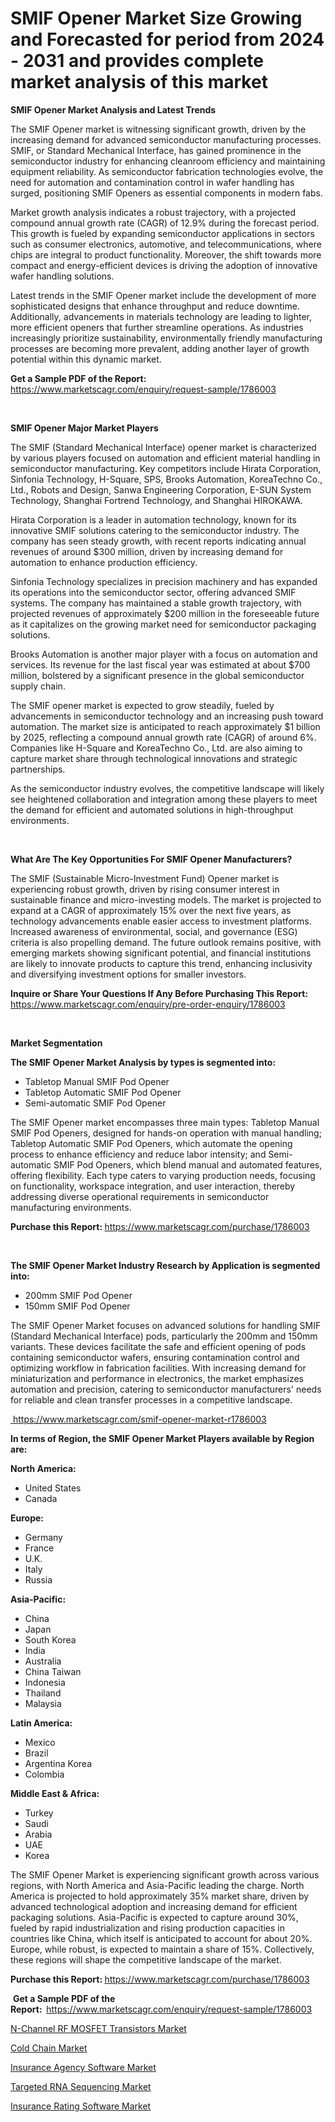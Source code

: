 <p><h1>SMIF Opener Market Size Growing and Forecasted for period from 2024 - 2031 and provides complete market analysis of this market</h1></p><p><strong>SMIF Opener Market Analysis and Latest Trends</strong></p>
<p><p>The SMIF Opener market is witnessing significant growth, driven by the increasing demand for advanced semiconductor manufacturing processes. SMIF, or Standard Mechanical Interface, has gained prominence in the semiconductor industry for enhancing cleanroom efficiency and maintaining equipment reliability. As semiconductor fabrication technologies evolve, the need for automation and contamination control in wafer handling has surged, positioning SMIF Openers as essential components in modern fabs.</p><p>Market growth analysis indicates a robust trajectory, with a projected compound annual growth rate (CAGR) of 12.9% during the forecast period. This growth is fueled by expanding semiconductor applications in sectors such as consumer electronics, automotive, and telecommunications, where chips are integral to product functionality. Moreover, the shift towards more compact and energy-efficient devices is driving the adoption of innovative wafer handling solutions.</p><p>Latest trends in the SMIF Opener market include the development of more sophisticated designs that enhance throughput and reduce downtime. Additionally, advancements in materials technology are leading to lighter, more efficient openers that further streamline operations. As industries increasingly prioritize sustainability, environmentally friendly manufacturing processes are becoming more prevalent, adding another layer of growth potential within this dynamic market.</p></p>
<p><strong>Get a Sample PDF of the Report:&nbsp;</strong> <a href="https://www.marketscagr.com/enquiry/request-sample/1786003?utm_campaign=1265&utm_medium=2&utm_source=Github&utm_content=ia&utm_term=09102024&utm_id=smif-opener">https://www.marketscagr.com/enquiry/request-sample/1786003</a></p>
<p>&nbsp;</p>
<p><strong>SMIF Opener Major Market Players</strong></p>
<p><p>The SMIF (Standard Mechanical Interface) opener market is characterized by various players focused on automation and efficient material handling in semiconductor manufacturing. Key competitors include Hirata Corporation, Sinfonia Technology, H-Square, SPS, Brooks Automation, KoreaTechno Co., Ltd., Robots and Design, Sanwa Engineering Corporation, E-SUN System Technology, Shanghai Fortrend Technology, and Shanghai HIROKAWA.</p><p>Hirata Corporation is a leader in automation technology, known for its innovative SMIF solutions catering to the semiconductor industry. The company has seen steady growth, with recent reports indicating annual revenues of around $300 million, driven by increasing demand for automation to enhance production efficiency.</p><p>Sinfonia Technology specializes in precision machinery and has expanded its operations into the semiconductor sector, offering advanced SMIF systems. The company has maintained a stable growth trajectory, with projected revenues of approximately $200 million in the foreseeable future as it capitalizes on the growing market need for semiconductor packaging solutions.</p><p>Brooks Automation is another major player with a focus on automation and services. Its revenue for the last fiscal year was estimated at about $700 million, bolstered by a significant presence in the global semiconductor supply chain.</p><p>The SMIF opener market is expected to grow steadily, fueled by advancements in semiconductor technology and an increasing push toward automation. The market size is anticipated to reach approximately $1 billion by 2025, reflecting a compound annual growth rate (CAGR) of around 6%. Companies like H-Square and KoreaTechno Co., Ltd. are also aiming to capture market share through technological innovations and strategic partnerships.</p><p>As the semiconductor industry evolves, the competitive landscape will likely see heightened collaboration and integration among these players to meet the demand for efficient and automated solutions in high-throughput environments.</p></p>
<p>&nbsp;</p>
<p><strong>What Are The Key Opportunities For SMIF Opener Manufacturers?</strong></p>
<p><p>The SMIF (Sustainable Micro-Investment Fund) Opener market is experiencing robust growth, driven by rising consumer interest in sustainable finance and micro-investing models. The market is projected to expand at a CAGR of approximately 15% over the next five years, as technology advancements enable easier access to investment platforms. Increased awareness of environmental, social, and governance (ESG) criteria is also propelling demand. The future outlook remains positive, with emerging markets showing significant potential, and financial institutions are likely to innovate products to capture this trend, enhancing inclusivity and diversifying investment options for smaller investors.</p></p>
<p><strong>Inquire or Share Your Questions If Any Before Purchasing This Report:</strong> <a href="https://www.marketscagr.com/enquiry/pre-order-enquiry/1786003?utm_campaign=1265&utm_medium=2&utm_source=Github&utm_content=ia&utm_term=09102024&utm_id=smif-opener">https://www.marketscagr.com/enquiry/pre-order-enquiry/1786003</a></p>
<p>&nbsp;</p>
<p><strong>Market Segmentation</strong></p>
<p><strong>The SMIF Opener Market Analysis by types is segmented into:</strong></p>
<p><ul><li>Tabletop Manual SMIF Pod Opener</li><li>Tabletop Automatic SMIF Pod Opener</li><li>Semi-automatic SMIF Pod Opener</li></ul></p>
<p><p>The SMIF Opener market encompasses three main types: Tabletop Manual SMIF Pod Openers, designed for hands-on operation with manual handling; Tabletop Automatic SMIF Pod Openers, which automate the opening process to enhance efficiency and reduce labor intensity; and Semi-automatic SMIF Pod Openers, which blend manual and automated features, offering flexibility. Each type caters to varying production needs, focusing on functionality, workspace integration, and user interaction, thereby addressing diverse operational requirements in semiconductor manufacturing environments.</p></p>
<p><strong>Purchase this Report:&nbsp;</strong><a href="https://www.marketscagr.com/purchase/1786003?utm_campaign=1265&utm_medium=2&utm_source=Github&utm_content=ia&utm_term=09102024&utm_id=smif-opener">https://www.marketscagr.com/purchase/1786003</a></p>
<p>&nbsp;</p>
<p><strong>The SMIF Opener Market Industry Research by Application is segmented into:</strong></p>
<p><ul><li>200mm SMIF Pod Opener</li><li>150mm SMIF Pod Opener</li></ul></p>
<p><p>The SMIF Opener Market focuses on advanced solutions for handling SMIF (Standard Mechanical Interface) pods, particularly the 200mm and 150mm variants. These devices facilitate the safe and efficient opening of pods containing semiconductor wafers, ensuring contamination control and optimizing workflow in fabrication facilities. With increasing demand for miniaturization and performance in electronics, the market emphasizes automation and precision, catering to semiconductor manufacturers' needs for reliable and clean transfer processes in a competitive landscape.</p></p>
<p><a href="https://www.marketscagr.com/smif-opener-market-r1786003?utm_campaign=1265&utm_medium=2&utm_source=Github&utm_content=ia&utm_term=09102024&utm_id=smif-opener">&nbsp;https://www.marketscagr.com/smif-opener-market-r1786003</a></p>
<p><strong>In terms of Region, the SMIF Opener Market Players available by Region are:</strong></p>
<p>
    <p> <strong> North America: </strong>
        <ul>
            <li>United States</li>
            <li>Canada</li>
        </ul>
        </p> 
    <p> <strong> Europe: </strong>
        <ul>
            <li>Germany</li>
            <li>France</li>
            <li>U.K.</li>
            <li>Italy</li>
            <li>Russia</li>
        </ul>
        </p> 
    <p> <strong> Asia-Pacific: </strong>
        <ul>
            <li>China</li>
            <li>Japan</li>
            <li>South Korea</li>
            <li>India</li>
            <li>Australia</li>
            <li>China Taiwan</li>
            <li>Indonesia</li>
            <li>Thailand</li>
            <li>Malaysia</li>
        </ul>
        </p> 
    <p> <strong> Latin America: </strong>
        <ul>
            <li>Mexico</li>
            <li>Brazil</li>
            <li>Argentina Korea</li>
            <li>Colombia</li>
        </ul>
        </p> 
    <p> <strong> Middle East & Africa: </strong>
        <ul>
            <li>Turkey</li>
            <li>Saudi</li>
            <li>Arabia</li>
            <li>UAE</li>
            <li>Korea</li>
        </ul>
    </p>
    </p>
<p><p>The SMIF Opener Market is experiencing significant growth across various regions, with North America and Asia-Pacific leading the charge. North America is projected to hold approximately 35% market share, driven by advanced technological adoption and increasing demand for efficient packaging solutions. Asia-Pacific is expected to capture around 30%, fueled by rapid industrialization and rising production capacities in countries like China, which itself is anticipated to account for about 20%. Europe, while robust, is expected to maintain a share of 15%. Collectively, these regions will shape the competitive landscape of the market.</p></p>
<p><strong>Purchase this Report: </strong><a href="https://www.marketscagr.com/purchase/1786003?utm_campaign=1265&utm_medium=2&utm_source=Github&utm_content=ia&utm_term=09102024&utm_id=smif-opener">https://www.marketscagr.com/purchase/1786003</a></p>
<p>&nbsp;<strong>Get a Sample PDF of the Report:&nbsp;&nbsp;</strong><a href="https://www.marketscagr.com/enquiry/request-sample/1786003?utm_campaign=1265&utm_medium=2&utm_source=Github&utm_content=ia&utm_term=09102024&utm_id=smif-opener">https://www.marketscagr.com/enquiry/request-sample/1786003</a></p>
<p><strong></strong></p>
<p><p><a href="https://github.com/RoccoManning/Market-Research-Report-List-7/blob/main/n-channel-rf-mosfet-transistors-market.md?utm_campaign=1265&utm_medium=2&utm_source=Github&utm_content=ia&utm_term=09102024&utm_id=smif-opener">N-Channel RF MOSFET Transistors Market</a></p><p><a href="https://www.linkedin.com/pulse/trends-global-cold-chain-market-forecast-analysis-2024-2031-ek0nc?utm_campaign=1265&utm_medium=2&utm_source=Github&utm_content=ia&utm_term=09102024&utm_id=smif-opener">Cold Chain Market</a></p><p><a href="https://www.linkedin.com/pulse/regional-adaptations-global-insurance-agency-software-market-trends-c0zxc?utm_campaign=1265&utm_medium=2&utm_source=Github&utm_content=ia&utm_term=09102024&utm_id=smif-opener">Insurance Agency Software Market</a></p><p><a href="https://www.linkedin.com/pulse/trends-global-targeted-rna-sequencing-market-forecast-analysis-gkdsf?utm_campaign=1265&utm_medium=2&utm_source=Github&utm_content=ia&utm_term=09102024&utm_id=smif-opener">Targeted RNA Sequencing Market</a></p><p><a href="https://www.linkedin.com/pulse/deep-dive-insurance-rating-software-market-itstrends-segmentation-u4lic?utm_campaign=1265&utm_medium=2&utm_source=Github&utm_content=ia&utm_term=09102024&utm_id=smif-opener">Insurance Rating Software Market</a></p></p>